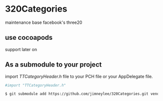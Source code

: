320Categories
=============

maintenance base facebook's three20

## use cocoapods

support later on

## As a submodule to your project

import *TTCategoryHeader.h* file to your PCH file or your AppDelegate file.
``` bash
#import "TTCategoryHeader.h"
```

``` bash
$ git submodule add https://github.com/jimneylee/320Categories.git vendor/320Categories
```
